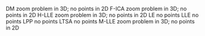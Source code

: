 DM      zoom problem in 3D; no points in 2D
F-ICA   zoom problem in 3D; no points in 2D
H-LLE   zoom problem in 3D; no points in 2D
LE      no points
LLE     no points
LPP     no points
LTSA    no points
M-LLE   zoom problem in 3D; no points in 2D





